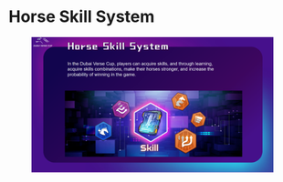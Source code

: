 # Horse Skill System

<figure><img src="../.gitbook/assets/page7 (2).png" alt=""><figcaption></figcaption></figure>
